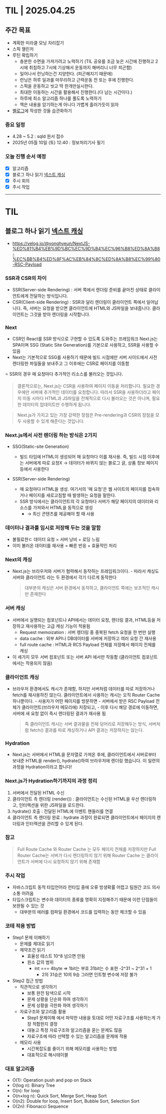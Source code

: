 # TIL | 2025.04.25

## 주간 목표

-   계획한 미라클 모닝 자리잡기
-   스픽 챌린저
-   루틴 확립하기
    -   충분한 수면을 가져가려고 노력하기 (TIL 공유를 조금 늦은 시간에 진행하고 2시에 취침하고 7시에 기상해서 운동까지 해버리니 너무 피곤함)
    -   일어나서 런닝하는건 지양한다. (피곤해지기 때문에)
    -   런닝은 하루 일과를 마무리하고 근력운동 전 또는 후에 진행한다.
    -   스픽을 운동하고 씻고 딱 한개만실시한다.
    -   최대한 이동하는 시간을 활용해서 진행한다.(다 남는 시간이다.)
    -   하루에 최소 알고리즘 하나를 풀도록 노력하기
    -   책은 내용을 암기하는게 아니다 가볍게 흘러가듯이 읽자
-   [벨로그](https://velog.io/@pigpgw/%EB%82%98%EC%9D%98-%EA%B0%9C%EB%B0%9C-%EC%84%B1%EC%9E%A5-%EC%A0%84%EB%9E%B5-%EC%83%9D%EA%B0%81%ED%95%98%EB%8A%94-%EA%B0%9C%EB%B0%9C%EC%9E%90%EB%A1%9C-%EB%82%98%EC%95%84%EA%B0%80%EA%B8%B0)에 작성한 것들 습관화하기

### 중요 일정

-   4.28 ~ 5.2 : sqld 원서 접수
-   2025년 05월 10일 (토) 12:40 : 정보처리기사 필기

### 오늘 진행 순서 예정

-   [x] 알고리즘
-   [x] 블로그 하나 읽기 [넥스트 캐싱](https://velog.io/@clydehan/Next.js%EC%9D%98-%EC%BA%90%EC%8B%B1-%EC%89%BD%EA%B2%8C-%EC%9D%B4%ED%95%B4%ED%95%98%EA%B8%B0)
-   [x] 주시 회의
-   [x] 주시 작업

---

# TIL

## 블로그 하나 읽기 [넥스트 캐싱](https://velog.io/@clydehan/Next.js%EC%9D%98-%EC%BA%90%EC%8B%B1-%EC%89%BD%EA%B2%8C-%EC%9D%B4%ED%95%B4%ED%95%98%EA%B8%B0)

-   https://velog.io/@yonghyeun/NextJS-%ED%81%B4%EB%9D%BC%EC%9D%B4%EC%96%B8%ED%8A%B8-%EC%BB%B4%ED%8F%AC%EB%84%8C%ED%8A%B8%EC%99%80-RSC-Payload

### SSR과 CSR의 차이

-   SSR(Server-side Rendering) : 서버 쪽에서 렌더링 준비를 끝마친 상태로 클라이언트에게 전달하는 방식입니다.
-   CSR(Client-side Rendering) : SSR과 달리 렌더링이 클라이언트 쪽에서 일어납니다. 즉, 서버는 요청을 받으면 클라이언트에 HTML와 JS파일을 보내줍니다. 클라이언트는 그것을 받아 렌더링을 시작합니다.

### Next

-   CSR인 React를 SSR 방식으로 구현할 수 있도록 도와주는 프레임워크 Next.js는 SPA이며 SSG (Static Site Generation)를 기본으로 사용하고, SSR을 사용할 수 있음
-   Next는 기본적으로 SSG를 사용하기 때문에 빌드 시점에만 서버 사이드에서 사전 렌더링한 파일들을 보내주고 그 이후에는 CSR로 페이지를 이동함

⭐️ SSR의 경우 매 요청마다 추가적인 리소스를 불러오는 것입니다.

> 결론적으로는, Next.js는 CSR을 사용하여 페이지 이동을 처리합니다. 필요한 경우에만 서버에 추가적인 데이터를 요청합니다. 따라서 SSR을 사용하더라고 페이지 이동 시마다 HTML과 JS파일을 전체적으로 다시 불러오는 것은 아니며, 필요한 데이터의 업데이트만 수행하게 됩니다.

> Next.js가 가지고 있는 가장 강력한 장점은 Pre-rendering과 CSR의 장점을 모두 사용할 수 있게 해준다는 것입니다.

### Next.js에서 사전 렌더링 하는 방식은 2가지

-   SSG(Static-site Generation)

    -   빌드 타임에 HTML이 생성되어 매 요청마다 이를 재사용. 즉, 빌드 시점 이후에는 서버에게 따로 요청X
        → 데이터가 바뀌지 않는 블로그 글, 상품 정보 페이지 등에서 사용한다

-   SSR(Server-side Rendering)
    -   매 요청마다 HTML을 생성. 여기서의 '매 요청'은 웹 사이트의 페이지를 접속하거나 페이지를 새로고침할 때 발생하는 요청을 말한다.
    -   SSR 방식에서는 클라이언트의 각 요청마다 서버가 해당 페이지의 데이터와 리소스를 가져와서 HTML을 동적으로 생성
        -   → 최신 콘텐츠를 제공해야 할 때 사용

### 데이터나 결과를 임시로 저장해 두는 것을 말함

-   불필료한ㄷ 데이터 요청 = 서버 낭비 + 로딩 느림
-   이미 불러온 데이터를 재사용 = 빠른 반응 + 효율적인 처리

### Next의 캐싱

-   Next.js는 브라우저와 서버가 협력해서 동작하는 프레임워크이다. - 따라서 캐싱도 서버와 클라이언트 라는 두 환경에서 각기 다르게 동작한다
    > 대부분의 캐싱은 서버 환경에서 동작하고, 클라이언트 쪽에는 보조적인 캐시만 존재한다

### 서버 캐싱

-   서버에서 실행되는 컴포넌트나 API에서는 데이터 요청, 렌더링 결과, HTML등을 저장하고 재사용하는 고급 캐싱 기능이 적용됨
    -   Request memoization : 서버 렝더링 중 중복된 fetch 요청을 한 번만 실행
    -   data cache : 외부 API나 DB데이터를 서버에 저장하고 여러 요청 간 재사용
    -   full route cache : HTML과 RCS Payload 전체를 저장해서 페이지 전체를 캐싱
-   이 세가지 모두 서버 컴포넌트 또는 서버 API 에서만 작동함 (클라이언트 컴포넌트에서는 작용되지 않음)

### 클라이언트 캐싱

-   브라우저 환경에서도 캐시가 존재함, 하지만 서버처럼 데이터를 따로 저장하거나 fetch를 재사용하진 않는다. 클라이언트에서 사용하는 캐시는 오직 Router Cache 하나뿐이다. - 사용자가 어떤 페이지를 방문하면 - 서버에서 받은 RSC Payload 전체가 클라이언트(브라우저 메모리에) 저장되고, - 이후 다시 해당 경로에 이동하면, 서버에 새 요청 없이 즉시 렌더링된 결과가 재사용 됨
    > 즉 클라이언트 캐시는 서버 결과물을 전체 덩어리로 저장해두는 방식, 서버처럼 fetch() 결과를 따로 캐싱하거나 API 결과는 저장하지는 않는다.

### Hydration

-   Next.js는 서버에서 HTML을 문자열로 가져온 후에, 클라이언트에서 서버로부터 보내준 HTML을 render(), hydrate()하여 브라우저에 렌더링 했습니다. 이 일련의 과정을 Hydration이라고 합니다!

### Next.js가 Hydration하기까지의 과정 정리

1. 서버에서 전달된 HTML 수신
2. 클라이언트 측 렌더링 (render()) : 클라이언트는 수신된 HTML을 우선 렌더링하고, 인터렉션을 위한 JS파일을 로드한다.
3. hydrate() 호출 : 전달된 HTML에 이벤트 핸들러를 연결
4. 클라이언트 측 렌더링 완료 : hydrate 과정이 완료되면 클라이언트에서 페이지의 렌더링과 인터렉션을 관리할 수 있게 된다.

### 참고

> Full Route Cache 와 Router Cache 는 모두 페이지 전체를 저장하지만
> Full Router Cache는 서버가 다시 렌더링하지 않기 위해
> Router Cache 는 클라이언트가 서버에 다시 요청하지 않기 위해 존재함

### 주시 작업

-   자바스크립트 동적 타입언어라 런타입 중에 오류 방생확률 어렵고 팀원간 코드 의사소통 어려움
-   타입스크립트는 변수와 데이터의 종류를 명확히 지정해주기 때문에 이런 단점들이 보완될 수 있는 것
    -   대부분의 에러를 컴파일 환경에서 코드를 입력하는 동안 체크할 수 있음

### 코테 적용 방법

-   Step1 문제 이해하기
    -   문제를 제대로 읽기
    -   제약조건 읽기
        -   효율성 테스트 10^8 넘으면 안됨
        -   원소 값의 범위
            -   int === 4byte => 1bit는 부호 31bit는 수 표현 -2^31 ~ 2^31 + 1
                -   2의 31승은 10의 9승 그러면 인트형 변수에 저장 불가
-   Step2 접근 방법
    -   직관적으로 생각하기
        -   보통 완전 탐색으로 시작
        -   문제 상황을 단순화 하여 생각하기
        -   문제 상황을 극한화 하여 생각하기
    -   자료구조와 알고리즘 활용
        -   Step1 문제이해 에서 파악한 내용을 토대로 어떤 자료구조를 사용하는게 가장 적합한지 결정
        -   대놓고 특정 자료구조와 알고리즘을 묻는 문제도 많음
        -   자료구조에 따라 선택할 수 있는 알고리즘을 문제에 적용
    -   메모리 사용
        -   시간복잡도를 줄이기 위해 메모리를 사용하는 방법
        -   대표적으로 해시테이블

### 대표 알고리즘

-   O(1): Operation push and pop on Stack
-   O(log n): Binary Tree
-   O(n): for loop
-   O(n×log n): Quick Sort, Merge Sort, Heap Sort
-   O(n2): Double for loop, Insert Sort, Bubble Sort, Selection Sort
-   O(2n): Fibonacci Sequence
